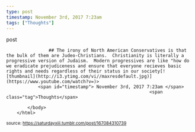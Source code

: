 ```yaml
---
type: post
timestamp: November 3rd, 2017 7:23am
tags: ["Thoughts"]
---
```

post

                    ## The irony of North American Conservatives is that the bulk of them are Judeo-Christians.  Christianity is literally a progressive version of Judaism.  Modern progressives are like "how do we eradicate prejudiceness and ensure that everyone recieves basic rights and needs regardless of their status in our society[![thumbnail](http://i3.ytimg.com/vi/ /maxresdefault.jpg)](https://www.youtube.com/watch?v= )>
                <span id="timestamp"> November 3rd, 2017 7:23am </span>
                                                          <span class="tag">Thoughts</span>
                                                    
            </body>
        </html>

        
<small>source: https://saturdayxiii.tumblr.com/post/167084310739</small>